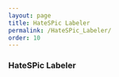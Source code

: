 ```yaml
---
layout: page
title: HateSPic Labeler
permalink: /HateSPic_Labeler/
order: 10
---
```


### HateSPic Labeler ###


